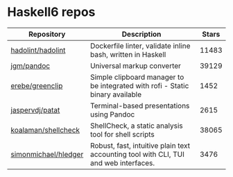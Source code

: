 # Haskell6 repos

| Repository                                                      | Description                                                                          | Stars |
| --------------------------------------------------------------- | ------------------------------------------------------------------------------------ | ----- |
| [hadolint/hadolint](https://github.com/hadolint/hadolint)       | Dockerfile linter, validate inline bash, written in Haskell                          | 11483 |
| [jgm/pandoc](https://github.com/jgm/pandoc)                     | Universal markup converter                                                           | 39129 |
| [erebe/greenclip](https://github.com/erebe/greenclip)           | Simple clipboard manager to be integrated with rofi - Static binary available        | 1452  |
| [jaspervdj/patat](https://github.com/jaspervdj/patat)           | Terminal-based presentations using Pandoc                                            | 2615  |
| [koalaman/shellcheck](https://github.com/koalaman/shellcheck)   | ShellCheck, a static analysis tool for shell scripts                                 | 38065 |
| [simonmichael/hledger](https://github.com/simonmichael/hledger) | Robust, fast, intuitive plain text accounting tool with CLI, TUI and web interfaces. | 3476  |
